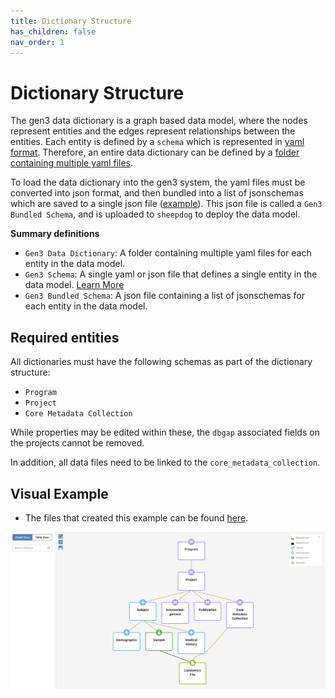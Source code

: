 ```yaml
---
title: Dictionary Structure
has_children: false
nav_order: 1
---
```

# Dictionary Structure
The gen3 data dictionary is a graph based data model, where the nodes represent entities and the edges represent relationships between the entities. Each entity is defined by a `schema` which is represented in [yaml format](explainer_schema.yaml). Therefore, an entire data dictionary can be defined by a [folder containing multiple yaml files](../../examples/schema/yaml/).

To load the data dictionary into the gen3 system, the yaml files must be converted into json format, and then bundled into a list of jsonschemas which are saved to a single json file ([example](../../examples/schema/json/schema_dev.json)). This json file is called a `Gen3 Bundled Schema`, and is uploaded to `sheepdog` to deploy the data model.

**Summary definitions**
- `Gen3 Data Dictionary`: A folder containing multiple yaml files for each entity in the data model.
- `Gen3 Schema`: A single yaml or json file that defines a single entity in the data model. [Learn More](schemas.md)
- `Gen3 Bundled Schema`: A json file containing a list of jsonschemas for each entity in the data model.

## Required entities

All dictionaries must have the following schemas as part of the dictionary structure:
- `Program`
- `Project`
- `Core Metadata Collection`

While properties may be edited within these, the `dbgap` associated fields on the projects cannot be removed.

In addition, all data files need to be linked to the `core_metadata_collection`.

## Visual Example
- The files that created this example can be found [here](../../examples/schema/).

![](../../examples/schema/image.png)